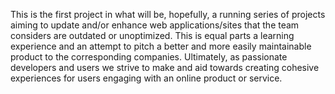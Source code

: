 This is the first project in what will be, hopefully, a running series of projects aiming to update and/or enhance web applications/sites that the team considers are outdated or unoptimized. This is equal parts a learning experience and an attempt to pitch a better and more easily maintainable product to the corresponding companies. Ultimately, as passionate developers and users we strive to make and aid towards creating cohesive experiences for users engaging with an online product or service.
